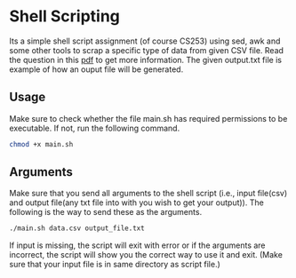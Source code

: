 # Shell Scripting
Its a simple shell script assignment (of course CS253) using sed, awk and some other tools to scrap a specific type of data from given CSV file.
Read the question in this [pdf](https://github.com/RushikeshChary/Shell-Scripting/blob/main/2024_shell_scripting_assignment.pdf) to get more information.
The given output.txt file is example of how an ouput file will be generated.
## Usage
Make sure to check whether the file main.sh has required permissions to be executable.
If not, run the following command.
```bash
chmod +x main.sh
```

## Arguments
Make sure that you send all arguments to the shell script (i.e., input file(csv) and output file(any txt file into with you wish to get your output)).
The following is the way to send these as the arguments.
```bash
./main.sh data.csv output_file.txt
```
If input is missing, the script will exit with error or if the arguments are incorrect, the script will show you the correct way to use it and exit.
(Make sure that your input file is in same directory as script file.)
